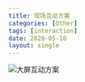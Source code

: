 ```yaml
---
title: 现场互动方案
categories: [Other]
tags: [interaction]
date: 2020-05-10
layout: single
---
```


![大屏互动方案](https://tobyqin.github.io/images/%E5%A4%A7%E5%B1%8F%E4%BA%92%E5%8A%A8%E6%96%B9%E6%A1%88.png)
